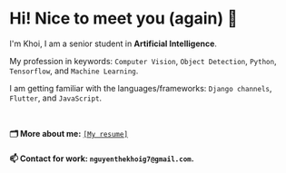 # Hi! Nice to meet you (again) 👋
I'm Khoi, I am a senior student in **Artificial Intelligence**.

My profession in keywords: `Computer Vision`, `Object Detection`, `Python`, `Tensorflow`, and `Machine Learning`.

I am getting familiar with the languages/frameworks: `Django channels`, `Flutter`, and `JavaScript`.

<br> 

**🗂️ More about me:**  [`[My resume]`](https://nguyenthekhoig7.github.io/nguyenthekhoig7/TheKhoi_Resume_20231108.pdf)

#### 📫 Contact for work: `nguyenthekhoig7@gmail.com`.

<!--
**nguyenthekhoig7/nguyenthekhoig7** is a ✨ _special_ ✨ repository because its `README.md` (this file) appears on your GitHub profile.

Here are some ideas to get you started:

- 🔭 I’m currently working on ...
- 🌱 I’m currently learning ...
- 👯 I’m looking to collaborate on ...
- 🤔 I’m looking for help with ...
- 💬 Ask me about ...
- 📫 How to reach me: ...
- 😄 Pronouns: ...
- ⚡ Fun fact: ...
-->
